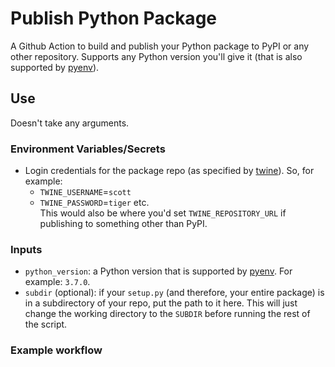 # Publish Python Package
A Github Action to build and publish your Python package to PyPI or any other repository. Supports any Python version you'll give it (that is also supported by [pyenv](https://github.com/pyenv/pyenv)).

## Use
Doesn't take any arguments.

### Environment Variables/Secrets
- Login credentials for the package repo (as specified by [twine](https://twine.readthedocs.io/en/latest/#environment-variables)). So, for example:
    - `TWINE_USERNAME`=`scott`
    - `TWINE_PASSWORD`=`tiger`
    etc.  
This would also be where you'd set `TWINE_REPOSITORY_URL` if publishing to something other than PyPI.

### Inputs
- `python_version`: a Python version that is supported by [pyenv](https://github.com/pyenv/pyenv). For example: `3.7.0`.
- `subdir` (optional): if your `setup.py` (and therefore, your entire package) is in a subdirectory of your repo, put the path to it here. This will just change the working directory to the `SUBDIR` before running the rest of the script.

### Example workflow

